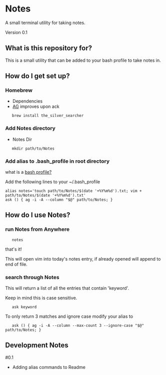 # Notes
A small terminal utility for taking notes.

Version 0.1

## What is this repository for?
This is a small utility that can be
added to your bash profile to take notes in.

## How do I get set up?

### Homebrew
   * Dependencies
   * [AG](https://github.com/ggreer/the_silver_searcher) improves upon ack

```
   brew install the_silver_searcher
```

### Add Notes directory
   * Notes Dir

```
   mkdir path/to/Notes
```

### Add alias to .bash_profile in root directory
   what is a [bash profile?](https://apple.stackexchange.com/questions/99835/how-to-create-bash-profile-and-profile)
   
   Add the following lines to your ~/.bash_profile
```
alias notes='touch path/to/Notes/$(date '+%Y%m%d').txt; vim + path/to/Notes/$(date '+%Y%m%d').txt'
ask () { ag -i -A --column "$@" path/to/Notes; }
```


## How do I use Notes?

### run Notes from Anywhere
```
   notes
```

   that's it!
   
   This will open vim into today's notes entry, if already opened will append to end of file.

### search through Notes
   This will return a list of all the entries that contain 'keyword'.
   
   Keep in mind this is case sensitive.

```
   ask keyword
```
   
   To only return 3 matches and ignore case modify your alias to

```
   ask () { ag -i -A --column --max-count 3 --ignore-case "$@" path/to/Notes; }
```


## Development Notes

#0.1
* Adding alias commands to Readme
